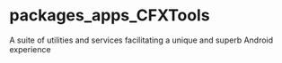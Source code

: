 packages_apps_CFXTools
======================

A suite of utilities and services facilitating a unique and superb Android experience
